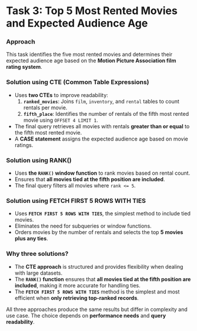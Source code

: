 # Task 3: Top 5 Most Rented Movies and Expected Audience Age

### Approach  
This task identifies the five most rented movies and determines their expected audience age based on the **Motion Picture Association film rating system**.

### Solution using CTE (Common Table Expressions)  
- Uses **two CTEs** to improve readability:
  1. **`ranked_movies`**: Joins `film`, `inventory`, and `rental` tables to count rentals per movie.
  2. **`fifth_place`**: Identifies the number of rentals of the fifth most rented movie using `OFFSET 4 LIMIT 1`.
- The final query retrieves all movies with rentals **greater than or equal** to the fifth most rented movie.
- A **CASE statement** assigns the expected audience age based on movie ratings.

### Solution using RANK()  
- Uses **the `RANK()` window function** to rank movies based on rental count.
- Ensures that **all movies tied at the fifth position are included**.
- The final query filters all movies where `rank <= 5`.

### Solution using FETCH FIRST 5 ROWS WITH TIES  
- Uses **`FETCH FIRST 5 ROWS WITH TIES`**, the simplest method to include tied movies.
- Eliminates the need for subqueries or window functions.
- Orders movies by the number of rentals and selects the top **5 movies plus any ties**.

### Why three solutions?  
- The **CTE approach** is structured and provides flexibility when dealing with large datasets.
- The **`RANK()` function** ensures that **all movies tied at the fifth position are included**, making it more accurate for handling ties.
- The **`FETCH FIRST 5 ROWS WITH TIES`** method is the simplest and most efficient when **only retrieving top-ranked records**.

All three approaches produce the same results but differ in complexity and use case. The choice depends on **performance needs** and **query readability**.
